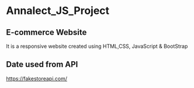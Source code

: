 # Annalect_JS_Project
## E-commerce Website
It is a responsive website created using HTML,CSS, JavaScript & BootStrap

## Date used from API
https://fakestoreapi.com/

